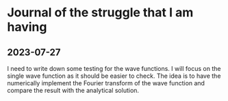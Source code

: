# Journal of the struggle that I am having

## 2023-07-27
I need to write down some testing for the wave functions.
I will focus on the single wave function as it should be easier to check.
The idea is to have the numerically implement the Fourier transform of the wave function and compare the result with the analytical solution.


